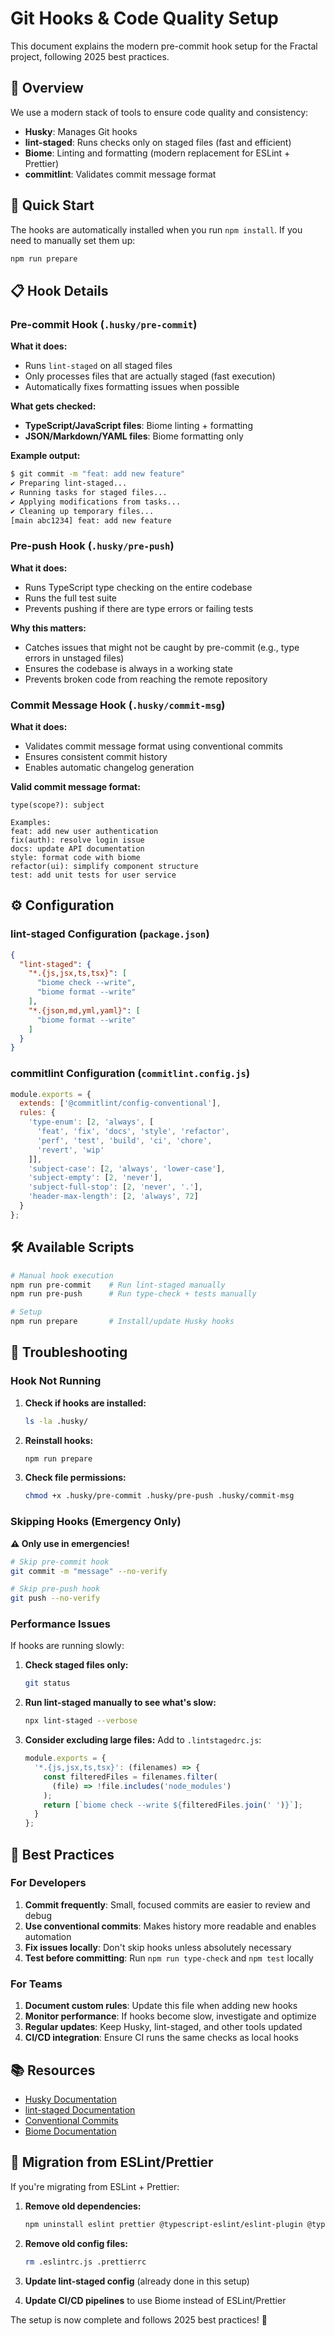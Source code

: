# Git Hooks & Code Quality Setup

This document explains the modern pre-commit hook setup for the Fractal project, following 2025 best practices.

## 🎯 Overview

We use a modern stack of tools to ensure code quality and consistency:

- **Husky**: Manages Git hooks
- **lint-staged**: Runs checks only on staged files (fast and efficient)
- **Biome**: Linting and formatting (modern replacement for ESLint + Prettier)
- **commitlint**: Validates commit message format

## 🚀 Quick Start

The hooks are automatically installed when you run `npm install`. If you need to manually set them up:

```bash
npm run prepare
```

## 📋 Hook Details

### Pre-commit Hook (`.husky/pre-commit`)

**What it does:**
- Runs `lint-staged` on all staged files
- Only processes files that are actually staged (fast execution)
- Automatically fixes formatting issues when possible

**What gets checked:**
- **TypeScript/JavaScript files**: Biome linting + formatting
- **JSON/Markdown/YAML files**: Biome formatting only

**Example output:**
```bash
$ git commit -m "feat: add new feature"
✔ Preparing lint-staged...
✔ Running tasks for staged files...
✔ Applying modifications from tasks...
✔ Cleaning up temporary files...
[main abc1234] feat: add new feature
```

### Pre-push Hook (`.husky/pre-push`)

**What it does:**
- Runs TypeScript type checking on the entire codebase
- Runs the full test suite
- Prevents pushing if there are type errors or failing tests

**Why this matters:**
- Catches issues that might not be caught by pre-commit (e.g., type errors in unstaged files)
- Ensures the codebase is always in a working state
- Prevents broken code from reaching the remote repository

### Commit Message Hook (`.husky/commit-msg`)

**What it does:**
- Validates commit message format using conventional commits
- Ensures consistent commit history
- Enables automatic changelog generation

**Valid commit message format:**
```
type(scope?): subject

Examples:
feat: add new user authentication
fix(auth): resolve login issue
docs: update API documentation
style: format code with biome
refactor(ui): simplify component structure
test: add unit tests for user service
```

## ⚙️ Configuration

### lint-staged Configuration (`package.json`)

```json
{
  "lint-staged": {
    "*.{js,jsx,ts,tsx}": [
      "biome check --write",
      "biome format --write"
    ],
    "*.{json,md,yml,yaml}": [
      "biome format --write"
    ]
  }
}
```

### commitlint Configuration (`commitlint.config.js`)

```javascript
module.exports = {
  extends: ['@commitlint/config-conventional'],
  rules: {
    'type-enum': [2, 'always', [
      'feat', 'fix', 'docs', 'style', 'refactor', 
      'perf', 'test', 'build', 'ci', 'chore', 
      'revert', 'wip'
    ]],
    'subject-case': [2, 'always', 'lower-case'],
    'subject-empty': [2, 'never'],
    'subject-full-stop': [2, 'never', '.'],
    'header-max-length': [2, 'always', 72]
  }
};
```

## 🛠️ Available Scripts

```bash
# Manual hook execution
npm run pre-commit    # Run lint-staged manually
npm run pre-push      # Run type-check + tests manually

# Setup
npm run prepare       # Install/update Husky hooks
```

## 🔧 Troubleshooting

### Hook Not Running

1. **Check if hooks are installed:**
   ```bash
   ls -la .husky/
   ```

2. **Reinstall hooks:**
   ```bash
   npm run prepare
   ```

3. **Check file permissions:**
   ```bash
   chmod +x .husky/pre-commit .husky/pre-push .husky/commit-msg
   ```

### Skipping Hooks (Emergency Only)

**⚠️ Only use in emergencies!**

```bash
# Skip pre-commit hook
git commit -m "message" --no-verify

# Skip pre-push hook
git push --no-verify
```

### Performance Issues

If hooks are running slowly:

1. **Check staged files only:**
   ```bash
   git status
   ```

2. **Run lint-staged manually to see what's slow:**
   ```bash
   npx lint-staged --verbose
   ```

3. **Consider excluding large files:**
   Add to `.lintstagedrc.js`:
   ```javascript
   module.exports = {
     '*.{js,jsx,ts,tsx}': (filenames) => {
       const filteredFiles = filenames.filter(
         (file) => !file.includes('node_modules')
       );
       return [`biome check --write ${filteredFiles.join(' ')}`];
     }
   };
   ```

## 🎯 Best Practices

### For Developers

1. **Commit frequently**: Small, focused commits are easier to review and debug
2. **Use conventional commits**: Makes history more readable and enables automation
3. **Fix issues locally**: Don't skip hooks unless absolutely necessary
4. **Test before committing**: Run `npm run type-check` and `npm test` locally

### For Teams

1. **Document custom rules**: Update this file when adding new hooks
2. **Monitor performance**: If hooks become slow, investigate and optimize
3. **Regular updates**: Keep Husky, lint-staged, and other tools updated
4. **CI/CD integration**: Ensure CI runs the same checks as local hooks

## 📚 Resources

- [Husky Documentation](https://typicode.github.io/husky/)
- [lint-staged Documentation](https://github.com/okonet/lint-staged)
- [Conventional Commits](https://www.conventionalcommits.org/)
- [Biome Documentation](https://biomejs.dev/)

## 🔄 Migration from ESLint/Prettier

If you're migrating from ESLint + Prettier:

1. **Remove old dependencies:**
   ```bash
   npm uninstall eslint prettier @typescript-eslint/eslint-plugin @typescript-eslint/parser eslint-plugin-import
   ```

2. **Remove old config files:**
   ```bash
   rm .eslintrc.js .prettierrc
   ```

3. **Update lint-staged config** (already done in this setup)

4. **Update CI/CD pipelines** to use Biome instead of ESLint/Prettier

The setup is now complete and follows 2025 best practices! 🎉
